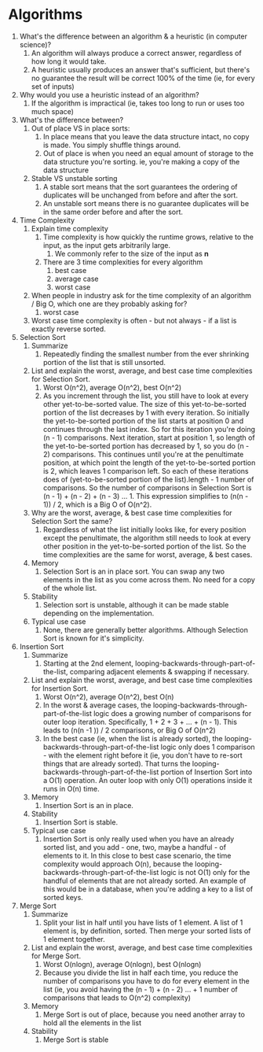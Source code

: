 # Algorithms

1. What's the difference between an algorithm & a heuristic (in computer science)?
   1. An algorithm will always produce a correct answer, regardless of how long it would take.
   2. A heuristic usually produces an answer that's sufficient, but there's no guarantee the result will be correct 100% of the time (ie, for every set of inputs)
2. Why would you use a heuristic instead of an algorithm?
   1. If the algorithm is impractical (ie, takes too long to run or uses too much space)
3. What's the difference between?
   1. Out of place VS in place sorts:
      1. In place means that you leave the data structure intact, no copy is made. You simply shuffle things around.
      2. Out of place is when you need an equal amount of storage to the data structure you're sorting. ie, you're making a copy of the data structure
   2. Stable VS unstable sorting
      1. A stable sort means that the sort guarantees the ordering of duplicates will be unchanged from before and after the sort.
      2. An unstable sort means there is no guarantee duplicates will be in the same order before and after the sort.
4. Time Complexity
   1. Explain time complexity
      1. Time complexity is how quickly the runtime grows, relative to the input, as the input gets arbitrarily large.
         1. We commonly refer to the size of the input as **n**
      2. There are 3 time complexities for every algorithm
         1. best case
         2. average case
         3. worst case
   2. When people in industry ask for the time complexity of an algorithm / Big O, which one are they probably asking for?
      1. worst case
   3. Worst case time complexity is often - but not always - if a list is exactly reverse sorted.
5. Selection Sort
   1. Summarize
      1. Repeatedly finding the smallest number from the ever shrinking portion of the list that is still unsorted.
   2. List and explain the worst, average, and best case time complexities for Selection Sort.
      1. Worst O(n^2), average O(n^2), best O(n^2)
      2. As you increment through the list, you still have to look at every other yet-to-be-sorted value. The size of this yet-to-be-sorted portion of the list decreases by 1 with every iteration. So initially the yet-to-be-sorted portion of the list starts at position 0 and continues through the last index. So for this iteration you're doing (n - 1) comparisons. Next iteration, start at position 1, so length of the yet-to-be-sorted portion has decreased by 1, so you do (n - 2) comparisons. This continues until you're at the penultimate position, at which point the length of the yet-to-be-sorted portion is 2, which leaves 1 comparison left. So each of these iterations does of (yet-to-be-sorted portion of the list).length - 1 number of comparisons. So the number of comparisons in Selection Sort is (n - 1) + (n - 2) + (n - 3) ... 1. This expression simplifies to (n(n - 1)) / 2, which is a Big O of O(n^2).
   3. Why are the worst, average, & best case time complexities for Selection Sort the same?
      1. Regardless of what the list initially looks like, for every position except the penultimate, the algorithm still needs to look at every other position in the yet-to-be-sorted portion of the list. So the time complexities are the same for worst, average, & best cases.
   4. Memory
      1. Selection Sort is an in place sort. You can swap any two elements in the list as you come across them. No need for a copy of the whole list.
   5. Stability
      1. Selection sort is unstable, although it can be made stable depending on the implementation.
   6. Typical use case
      1. None, there are generally better algorithms. Although Selection Sort is known for it's simplicity.
6. Insertion Sort
   1. Summarize
      1. Starting at the 2nd element, looping-backwards-through-part-of-the-list, comparing adjacent elements & swapping if necessary.
   2. List and explain the worst, average, and best case time complexities for Insertion Sort.
      1. Worst O(n^2), average O(n^2), best O(n)
      2. In the worst & average cases, the looping-backwards-through-part-of-the-list logic does a growing number of comparisons for outer loop iteration. Specifically, 1 + 2 + 3 + ... + (n - 1). This leads to (n(n -1 )) / 2 comparisons, or Big O of O(n^2)
      3. In the best case (ie, when the list is already sorted), the looping-backwards-through-part-of-the-list logic only does 1 comparison - with the element right before it (ie, you don't have to re-sort things that are already sorted). That turns the looping-backwards-through-part-of-the-list portion of Insertion Sort into a O(1) operation. An outer loop with only O(1) operations inside it runs in O(n) time.
   3. Memory
      1. Insertion Sort is an in place.
   4. Stability
      1. Insertion Sort is stable.
   5. Typical use case
      1. Insertion Sort is only really used when you have an already sorted list, and you add - one, two, maybe a handful - of elements to it. In this close to best case scenario, the time complexity would approach O(n), because the looping-backwards-through-part-of-the-list logic is not O(1) only for the handful of elements that are not already sorted. An example of this would be in a database, when you're adding a key to a list of sorted keys.
7. Merge Sort
   1. Summarize
      1. Split your list in half until you have lists of 1 element. A list of 1 element is, by definition, sorted. Then merge your sorted lists of 1 element together.
   2. List and explain the worst, average, and best case time complexities for Merge Sort.
      1. Worst O(nlogn), average O(nlogn), best O(nlogn)
      2. Because you divide the list in half each time, you reduce the number of comparisons you have to do for every element in the list (ie, you avoid having the (n - 1) + (n - 2) ... + 1 number of comparisons that leads to O(n^2) complexity)
   3. Memory
      1. Merge Sort is out of place, because you need another array to hold all the elements in the list
   4. Stability
      1. Merge Sort is stable